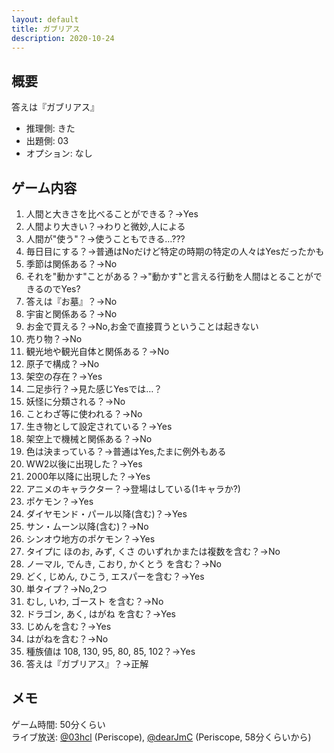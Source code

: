 ```yaml
---
layout: default
title: ガブリアス
description: 2020-10-24
---
```


## 概要

答えは『ガブリアス』

- 推理側: きた
- 出題側: 03
- オプション: なし

## ゲーム内容

1. 人間と大きさを比べることができる？→Yes
2. 人間より大きい？→わりと微妙,人による
3. 人間が"使う"？→使うこともできる…???
4. 毎日目にする？→普通はNoだけど特定の時期の特定の人々はYesだったかも
5. 季節は関係ある？→No
6. それを"動かす"ことがある？→"動かす"と言える行動を人間はとることができるのでYes?
7. 答えは『お墓』？→No
8. 宇宙と関係ある？→No
9. お金で買える？→No,お金で直接買うということは起きない
10. 売り物？→No
11. 観光地や観光自体と関係ある？→No
12. 原子で構成？→No
13. 架空の存在？→Yes
14. 二足歩行？→見た感じYesでは…？
15. 妖怪に分類される？→No
16. ことわざ等に使われる？→No
17. 生き物として設定されている？→Yes
18. 架空上で機械と関係ある？→No
19. 色は決まっている？→普通はYes,たまに例外もある
20. WW2以後に出現した？→Yes
21. 2000年以降に出現した？→Yes
22. アニメのキャラクター？→登場はしている(1キャラか?)
23. ポケモン？→Yes
24. ダイヤモンド・パール以降(含む)？→Yes
25. サン・ムーン以降(含む)？→No
26. シンオウ地方のポケモン？→Yes
27. タイプに ほのお, みず, くさ のいずれかまたは複数を含む？→No
28. ノーマル, でんき, こおり, かくとう を含む？→No
29. どく, じめん, ひこう, エスパーを含む？→Yes
30. 単タイプ？→No,2つ
31. むし, いわ, ゴースト を含む？→No
32. ドラゴン, あく, はがね を含む？→Yes
33. じめんを含む？→Yes
34. はがねを含む？→No
35. 種族値は 108, 130, 95, 80, 85, 102？→Yes
36. 答えは『ガブリアス』？→正解

## メモ

ゲーム時間: 50分くらい  
ライブ放送: [@03hcl](https://www.periscope.tv/03hcl/1nAJEAaLXPvJL) (Periscope), [@dearJmC](https://www.pscp.tv/dearJmC/1ynKOqyqZqvJR) (Periscope, 58分くらいから)
